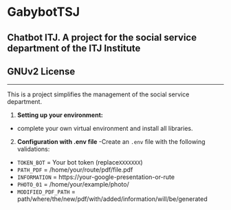 # GabybotTSJ
Chatbot ITJ. A project for the social service department of the ITJ Institute
-----------------------------
## GNUv2 License
-----------------------------
This is a project simplifies the management of the social service department. 

1. **Setting up your environment:**
- complete your own virtual environment and install all libraries.

2. **Configuration with .env file**
-Create an `.env` file with the following validations:
 - `TOKEN_BOT` = Your bot token (replace`XXXXXXX`)
 - `PATH_PDF` = /home/your/route/pdf/file.pdf
 - `INFORMATION` = https://your-google-presentation-or-rute
 - `PHOTO_01` = /home/your/example/photo/
 - `MODIFIED_PDF_PATH` = path/where/the/new/pdf/with/added/information/will/be/generated
